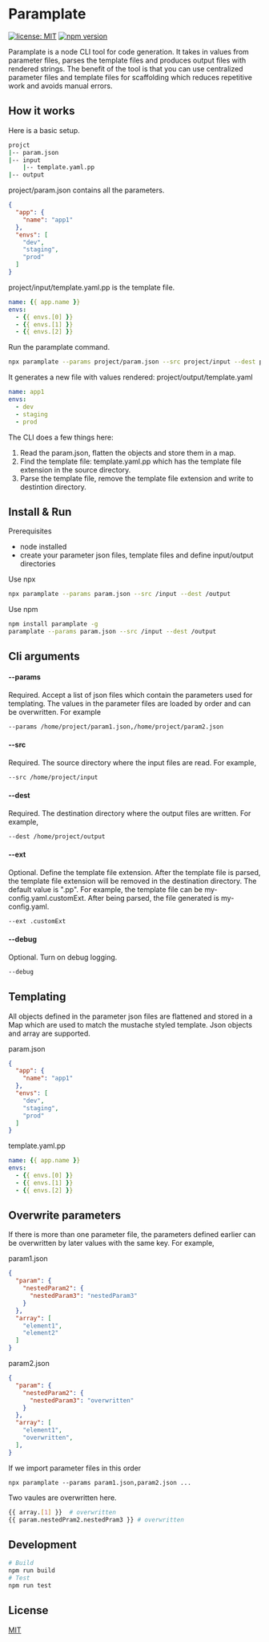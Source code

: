 # Paramplate

[![license: MIT](https://img.shields.io/badge/license-MIT-orange.svg)](https://opensource.org/licenses/MIT)
[![npm version](https://img.shields.io/npm/v/paramplate.svg)](https://www.npmjs.com/package/paramplate)

Paramplate is a node CLI tool for code generation. It takes in values from parameter files, parses the template files and produces output files with rendered strings. The benefit of the tool is that you can use centralized parameter files and template files for scaffolding which  reduces repetitive work and avoids manual errors. 

## How it works
Here is a basic setup.

``` bash
projct
|-- param.json
|-- input
    |-- template.yaml.pp
|-- output
```

project/param.json contains all the parameters.
```json
{
  "app": {
    "name": "app1"
  },
  "envs": [
    "dev",
    "staging",
    "prod"
  ]
}
```

project/input/template.yaml.pp is the template file.
```yaml
name: {{ app.name }}
envs:
  - {{ envs.[0] }}
  - {{ envs.[1] }}
  - {{ envs.[2] }}
```

Run the paramplate command.

```bash
npx paramplate --params project/param.json --src project/input --dest project/output
```

It generates a new file with values rendered: project/output/template.yaml
```yaml
name: app1
envs:
  - dev
  - staging
  - prod
```

The CLI does a few things here:
1. Read the param.json, flatten the objects and store them in a map.
2. Find the template file: template.yaml.pp which has the template file extension in the source directory.
3. Parse the template file, remove the template file extension and write to destintion directory.


## Install & Run
Prerequisites
* node installed
* create your parameter json files, template files and define input/output directories

Use npx
```bash
npx paramplate --params param.json --src /input --dest /output
```

Use npm
```bash
npm install paramplate -g
paramplate --params param.json --src /input --dest /output
```

## Cli arguments

#### --params
Required. Accept a list of json files which contain the parameters used for templating. The values in the parameter files are loaded by order and can be overwritten. For example
```bash
--params /home/project/param1.json,/home/project/param2.json
```

#### --src
Required. The source directory where the input files are read. For example,
```bash
--src /home/project/input
```

#### --dest
Required. The destination directory where the output files are written.
For example,
```bash
--dest /home/project/output
```

#### --ext
Optional. Define the template file extension. After the template file is parsed, the template file extension will be removed in the destination directory. The default value is ".pp". For example, the template file can be my-config.yaml.customExt. After being parsed, the file generated is my-config.yaml.
```bash
--ext .customExt
```

#### --debug
Optional. Turn on debug logging.
```bash
--debug
```

## Templating
All objects defined in the parameter json files are flattened and stored in a Map which are used to match the mustache styled template. Json objects and array are supported.

param.json
```json
{
  "app": {
    "name": "app1"
  },
  "envs": [
    "dev",
    "staging",
    "prod"
  ]
}
```

template.yaml.pp
```yaml
name: {{ app.name }}
envs:
  - {{ envs.[0] }}
  - {{ envs.[1] }}
  - {{ envs.[2] }}
```

## Overwrite parameters
If there is more than one parameter file, the parameters defined earlier can be overwritten by later values with the same key. For example,

param1.json
```json
{
  "param": {
    "nestedParam2": {
      "nestedParam3": "nestedParam3"
    }
  },
  "array": [
    "element1",
    "element2"
  ]
}
```

param2.json
```json
{
  "param": {
    "nestedParam2": {
      "nestedParam3": "overwritten"
    }
  },
  "array": [
    "element1",
    "overwritten",
  ],
}
```

If we import parameter files in this order
```
npx paramplate --params param1.json,param2.json ...
```

Two vaules are overwritten here.
```bash
{{ array.[1] }}  # overwritten
{{ param.nestedPram2.nestedPram3 }} # overwritten
```

## Development
```bash
# Build
npm run build
# Test
npm run test
```

## License

[MIT](LICENSE.txt)
